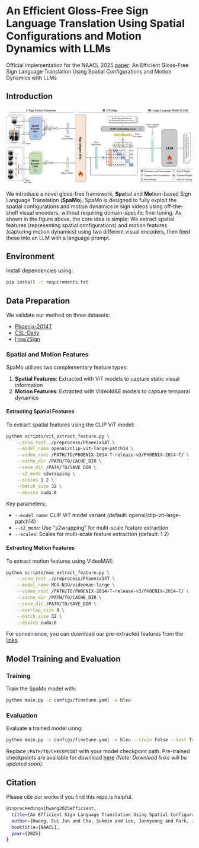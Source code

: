 # An Efficient Gloss-Free Sign Language Translation Using Spatial Configurations and Motion Dynamics with LLMs

Official implementation for the NAACL 2025 [paper](https://arxiv.org/pdf/2408.10593): An Efficient Gloss-Free Sign Language Translation Using Spatial Configurations and Motion Dynamics with LLMs


## Introduction

![model architecture](images/overview.png)

We introduce a novel gloss-free framework, **Spa**tial and **Mo**tion-based Sign Language Translation (**SpaMo**). 
SpaMo is designed to fully exploit the spatial configurations and motion dynamics in sign videos using off-the-shelf visual encoders, without requiring domain-specific fine-tuning.
As shown in the figure above, the core idea is simple: We extract spatial features (representing spatial configurations) and motion features (capturing motion dynamics) using two different visual encoders, then feed these into an LLM with a language prompt.


## Environment

Install dependencies using:
```bash
pip install -r requirements.txt
```


## Data Preparation

We validate our method on three datasets:
- [Phoenix-2014T](https://www-i6.informatik.rwth-aachen.de/~koller/RWTH-PHOENIX-2014-T/)
- [CSL-Daily](http://home.ustc.edu.cn/~zhouh156/dataset/csl-daily/)
- [How2Sign](https://how2sign.github.io/)

### Spatial and Motion Features

SpaMo utilizes two complementary feature types:
1. **Spatial Features**: Extracted with ViT models to capture static visual information
2. **Motion Features**: Extracted with VideoMAE models to capture temporal dynamics

#### Extracting Spatial Features

To extract spatial features using the CLIP ViT model:

```bash
python scripts/vit_extract_feature.py \
    --anno_root ./preprocess/Phoenix14T \
    --model_name openai/clip-vit-large-patch14 \
    --video_root /PATH/TO/PHOENIX-2014-T-release-v3/PHOENIX-2014-T/ \
    --cache_dir /PATH/TO/CACHE_DIR \
    --save_dir /PATH/TO/SAVE_DIR \
    --s2_mode s2wrapping \
    --scales 1 2 \
    --batch_size 32 \
    --device cuda:0
```

Key parameters:
- `--model_name`: CLIP ViT model variant (default: openai/clip-vit-large-patch14)
- `--s2_mode`: Use "s2wrapping" for multi-scale feature extraction
- `--scales`: Scales for multi-scale feature extraction (default: 1 2)

#### Extracting Motion Features

To extract motion features using VideoMAE:

```bash
python scripts/mae_extract_feature.py \
    --anno_root ./preprocess/Phoenix14T \
    --model_name MCG-NJU/videomae-large \
    --video_root /PATH/TO/PHOENIX-2014-T-release-v3/PHOENIX-2014-T/ \
    --cache_dir /PATH/TO/CACHE_DIR \
    --save_dir /PATH/TO/SAVE_DIR \
    --overlap_size 8 \
    --batch_size 32 \
    --device cuda:0
```

For convenience, you can download our pre-extracted features from the [links](https://www.dropbox.com/scl/fo/vgbws4cftewpoc6kudoap/AOtWs7adP4AvK0iT7KkWaJk?rlkey=nf3wp64zenqx3t2z695ndzcy7&st=9ydialet&dl=0).


## Model Training and Evaluation

### Training

Train the SpaMo model with:

```bash
python main.py -c configs/finetune.yaml -e bleu
```

### Evaluation

Evaluate a trained model using:

```bash
python main.py -c configs/finetune.yaml -e bleu --train False --test True --ckpt /PATH/TO/CHECKPOINT
```

Replace `/PATH/TO/CHECKPOINT` with your model checkpoint path.
Pre-trained checkpoints are available for download [here]() *(Note: Download links will be updated soon)*.


## Citation

Please cite our works if you find this repo is helpful.

```bash
@inproceedings{hwang2025efficient,
  title={An Efficient Sign Language Translation Using Spatial Configuration and Motion Dynamics with LLMs},
  author={Hwang, Eui Jun and Cho, Sukmin and Lee, Junmyeong and Park, Jong C},
  booktitle={NAACL},
  year={2025}
}
```
